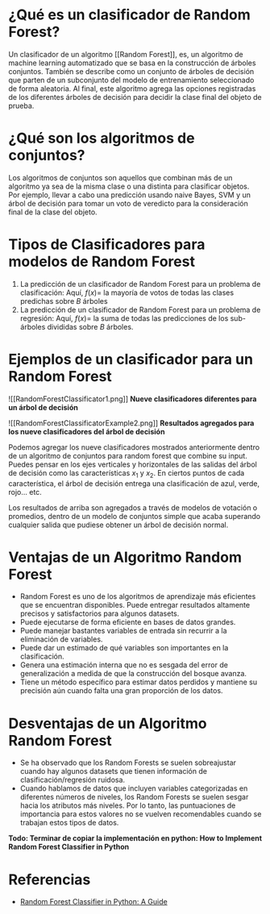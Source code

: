 # ¿Qué es un clasificador de Random Forest?
Un clasificador de un algoritmo [[Random Forest]], es, un algoritmo de machine learning automatizado que se basa en la construcción de árboles conjuntos. También se describe como un conjunto de árboles de decisión que parten de un subconjunto del modelo de entrenamiento seleccionado de forma aleatoria. Al final, este algoritmo agrega las opciones registradas de los diferentes árboles de decisión para decidir la clase final del objeto de prueba.

# ¿Qué son los algoritmos de conjuntos?

Los algoritmos de conjuntos son aquellos que combinan más de un algoritmo ya sea de la misma clase o una distinta para clasificar objetos. Por ejemplo, llevar a cabo una predicción usando naive Bayes, SVM y un árbol de decisión para tomar un voto de veredicto para la consideración final de la clase del objeto.

# Tipos de Clasificadores para modelos de Random Forest

1. La predicción de un clasificador de Random Forest para un problema de clasificación: Aquí, $f(x) =$ la mayoría de votos de todas las clases predichas sobre $B$ árboles
2. La predicción de un clasificador de Random Forest para un problema de regresión: Aquí, $f(x)=$ la suma de todas las predicciones de los sub-árboles divididas sobre $B$ árboles.
# Ejemplos de un clasificador para un Random Forest
![[RandomForestClassificator1.png]]
**Nueve clasificadores diferentes para un árbol de decisión**

![[RandomForestClassificatorExample2.png]]
**Resultados agregados para los nueve clasificadores del árbol de decisión**

Podemos agregar los nueve clasificadores mostrados anteriormente dentro de un algoritmo de conjuntos para random forest que combine su input. Puedes pensar en los ejes verticales y horizontales de las salidas del árbol de decisión como las características $x_1$ y $x_2$. En ciertos puntos de cada característica, el árbol de decisión entrega una clasificación de azul, verde, rojo... etc.

Los resultados de arriba son agregados a través de modelos de votación o promedios, dentro de un modelo de conjuntos simple que acaba superando cualquier salida que pudiese obtener un árbol de decisión normal.

# Ventajas de un Algoritmo Random Forest
- Random Forest es uno de los algoritmos de aprendizaje más eficientes que se encuentran disponibles. Puede entregar resultados altamente precisos y satisfactorios para algunos datasets.
- Puede ejecutarse de forma eficiente en bases de datos grandes.
- Puede manejar bastantes variables de entrada sin recurrir a la eliminación de variables.
- Puede dar un estimado de qué variables son importantes en la clasificación.
- Genera una estimación interna que no es sesgada del error de generalización a medida de que la construcción del bosque avanza.
- Tiene un método específico para estimar datos perdidos y mantiene su precisión aún cuando falta una gran proporción de los datos.
# Desventajas de un Algoritmo Random Forest
- Se ha observado que los Random Forests se suelen sobreajustar cuando hay algunos datasets que tienen información de clasificación/regresión ruidosa.
- Cuando hablamos de datos que incluyen variables categorizadas en diferentes números de niveles, los Random Forests se suelen sesgar hacia los atributos más niveles. Por lo tanto, las puntuaciones de importancia para estos valores no se vuelven recomendables cuando se trabajan estos tipos de datos.

**Todo: Terminar de copiar la implementación en python: How to Implement Random Forest Classifier in Python**

# Referencias
- [Random Forest Classifier in Python: A Guide](https://builtin.com/data-science/random-forest-python-deep-dive)
